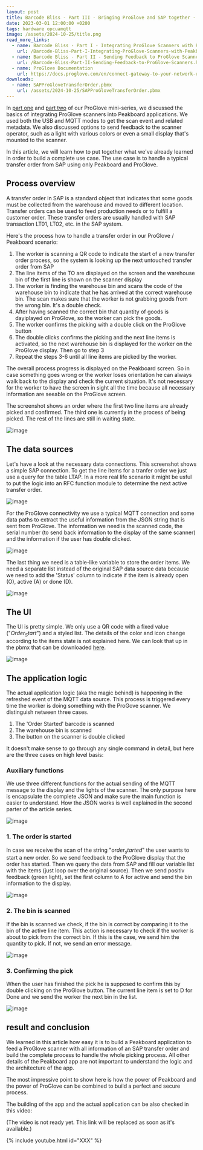 ```yaml
---
layout: post
title: Barcode Bliss - Part III - Bringing ProGlove and SAP together - Transfer Order Use Case
date: 2023-03-01 12:00:00 +0200
tags: hardware opcuamqtt
image: /assets/2024-10-25/title.png
read_more_links:
  - name: Barcode Bliss - Part I - Integrating ProGlove Scanners with Peakboard
    url: /Barcode-Bliss-Part-I-Integrating-ProGlove-Scanners-with-Peakboard.html
  - name: Barcode Bliss - Part II - Sending Feedback to ProGlove Scanners
    url: /Barcode-Bliss-Part-II-Sending-Feedback-to-ProGlove-Scanners.html
  - name: ProGlove Documentation
    url: https://docs.proglove.com/en/connect-gateway-to-your-network-using-mqtt-integration.html
downloads:
  - name: SAPProGloveTransferOrder.pbmx
    url: /assets/2024-10-25/SAPProGloveTransferOrder.pbmx
---
```

In [part one](/Barcode-Bliss-Part-I-Integrating-ProGlove-Scanners-with-Peakboard.html) and [part two](/Barcode-Bliss-Part-II-Sending-Feedback-to-ProGlove-Scanners.html) of our ProGlove mini-series, we discussed the basics of integrating ProGlove scanners into Peakboard applications. We used both the USB and MQTT modes to get the scan event and related metadata. We also discussed options to send feedback to the scanner operator, such as a light with various colors or even a small display that's mounted to the scanner.

In this article, we will learn how to put together what we've already learned in order to build a complete use case. The use case is to handle a typical transfer order from SAP using only Peakboard and ProGlove.

## Process overview

A transfer order in SAP is a standard object that indicates that some goods must be collected from the warehouse and moved to different location. Transfer orders can be used to feed production needs or to fulfill a customer order. These transfer orders are usually handled with SAP transaction LT01, LT02, etc. in the SAP system.

Here's the process how to handle a transfer order in our ProGlove / Peakboard scenario:

1. The worker is scanning a QR code to indicate the start of a new transfer order process, so the system is looking up the next untouched transfer order from SAP
2. The line items of the TO are displayed on the screen and the warehouse bin of the first line is shown on the scanner display
3. The worker is finding the warehouse bin and scans the code of the warehouse bin to indicate that he has arrived at the correct warehouse bin. The scan makes sure that the worker is not grabbing goods from the wrong bin. It's a double check.
4. After having scanned the correct bin that quantity of goods is dayiplayed on ProGlove, so the worker can pick the goods.
5. The worker confirms the picking with a double click on the ProGlove button
6. The double clicks confirms the picking and the next line items is activated, so the next warehouse bin is displayed for the worker on the ProGlove display. Then go to step 3
7. Repeat the steps 3-6 until all line items are picked by the worker. 

The overall process progress is displayed on the Peakboard screen. So in case something goes wrong or the worker loses orientation he can always walk back to the display and check the current situation. It's not necessary for the worker to have the screen in sight all the time because all necessary information are seeable on the ProGlove screen.

The screenshot shows an order where the first two line items are already picked and confirmed. The third one is currently in the process of being picked. The rest of the lines are still in waiting state.

![image](/assets/2024-10-25/010.png)

## The data sources

Let's have a look at the necessary data connections. This screenshot shows a simple SAP connection. To get the line items for a tranfer order we just use a query for the table LTAP. In a more real life scenario it might be usful to put the logic into an RFC function module to determine the next active transfer order.

![image](/assets/2024-10-25/020.png)

For the ProGlove connectivity we use a typical MQTT connection and some data paths to extract the useful information from the JSON string that is sent from ProGlove. The information we need is the scanned code, the serial number (to send back information to the display of the same scanner) and the information if the user has double clicked.

![image](/assets/2024-10-25/030.png)

The last thing we need is a table-like variable to store the order items. We need a separate list instead of the original SAP data source data because we need to add the 'Status' column to indicate if the item is already open (O), active (A) or done (D).

![image](/assets/2024-10-25/040.png)

## The UI 

The UI is pretty simple. We only use a QR code with a fixed value ("$Order_Start$") and a styled list. The details of the color and icon change according to the items state is not explained here. We can look that up in the pbmx that can be downloaded [here](/assets/2024-10-25/SAPProGloveTransferOrder.pbmx).

![image](/assets/2024-10-25/050.png)

## The application logic

The actual application logic (aka the magic behind) is happening in the refreshed event of the MQTT data source. This process is triggered every time the worker is doing something with the ProGove scanner. We distinguish netween three cases.

1. The 'Order Started' barcode is scanned
2. The warehouse bin is scanned 
3. The button on the scanner is double clicked

It doesn't make sense to go through any single command in detail, but here are the three cases on high level basis:

### Auxiliary functions

We use three different functions for the actual sending of the MQTT message to the display and the lights of the scanner. The only purpose here is encapsulate the complete JSON and make sure the main function is easier to understand. How the JSON works is well explained in the second parter of the article series.

![image](/assets/2024-10-25/055.png)

### 1. The order is started

In case we receive the scan of the string "$order_started$" the user wants to start a new order. So we send feedback to the ProGlove display that the order has started. Then we query the data from SAP and fill our variable list with the items (just loop over the original source). Then we send positiv feedback (green light), set the first column to A for active and send the bin information to the display.

![image](/assets/2024-10-25/060.png)

### 2. The bin is scanned

If the bin is scanned we check, if the bin is correct by comparing it to the bin of the active line item. This action is necessary to check if the worker is about to pick from the correct bin. If this is the case, we send him the quantity to pick. If not, we send an error message.

![image](/assets/2024-10-25/070.png)

### 3. Confirming the pick

When the user has finished the pick he is supposed to confirm this by double clicking on the ProGlove button. The current line item is set to D for Done and we send the worker the next bin in the list.

![image](/assets/2024-10-25/080.png)

## result and conclusion

We learned in this article how easy it is to build a Peakboard application to feed a ProGlove scanner with all information of an SAP transfer order and build the complete process to handle the whole picking process. All other details of the Peakboard app are not important to understand the logic and the architecture of the app. 

The most impressive point to show here is how the power of Peakboard and the power of ProGlove can be combined to build a perfect and secure process.

The building of the app and the actual application can be also checked in this video:

(The video is not ready yet. This link will be replaced as soon as it's available.)

{% include youtube.html id="XXX" %}




